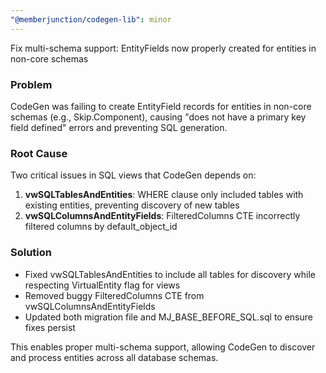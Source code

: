 ```yaml
---
"@memberjunction/codegen-lib": minor
---
```


Fix multi-schema support: EntityFields now properly created for entities in non-core schemas

### Problem
CodeGen was failing to create EntityField records for entities in non-core schemas (e.g., Skip.Component), causing "does not have a primary key field defined" errors and preventing SQL generation.

### Root Cause
Two critical issues in SQL views that CodeGen depends on:

1. **vwSQLTablesAndEntities**: WHERE clause only included tables with existing entities, preventing discovery of new tables
2. **vwSQLColumnsAndEntityFields**: FilteredColumns CTE incorrectly filtered columns by default_object_id

### Solution
- Fixed vwSQLTablesAndEntities to include all tables for discovery while respecting VirtualEntity flag for views
- Removed buggy FilteredColumns CTE from vwSQLColumnsAndEntityFields
- Updated both migration file and MJ_BASE_BEFORE_SQL.sql to ensure fixes persist

This enables proper multi-schema support, allowing CodeGen to discover and process entities across all database schemas.